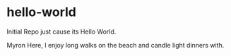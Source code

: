 # hello-world
Initial Repo just cause its Hello World.

Myron Here, I enjoy long walks on the beach and candle light dinners with.
